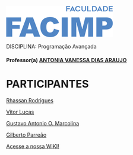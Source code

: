 
![](https://github.com/Rhassancoding/Programa-o-Avan-ada---Projeto/blob/Principal/facimp.png)

DISCIPLINA: Programação Avançada
#### Professor(a) [ANTONIA VANESSA DIAS ARAUJO](https://github.com/AntoniaVanessa)   
             
# PARTICIPANTES       
[Rhassan Rodrigues](https://github.com/Rhassancoding)     

[Vitor Lucas](https://github.com/vlucasz)       

[Gustavo Antonio O. Marcolina](https://github.com/marcolinaguga)      
    
[Gilberto Parreão](https://github.com/gilbertoparreao)      

  
 [ Acesse a nossa WIKI!](https://github.com/Rhassancoding/Programa-o-Avan-ada---Projeto/wiki)      
 
